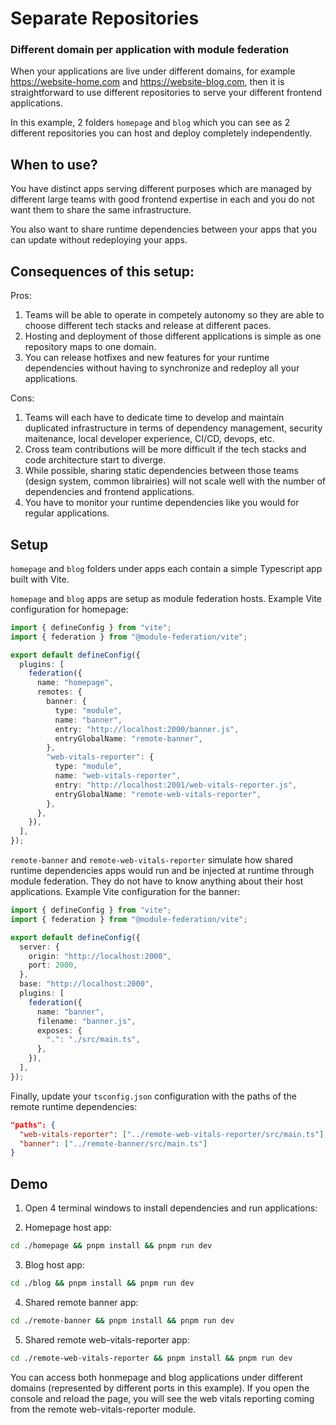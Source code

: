 # Separate Repositories

### Different domain per application with module federation

When your applications are live under different domains, for example https://website-home.com and https://website-blog.com, then it is straightforward to use different repositories to serve your different frontend applications.

In this example, 2 folders `homepage` and `blog` which you can see as 2 different repositories you can host and deploy completely independently.

## When to use?

You have distinct apps serving different purposes which are managed by different large teams with good frontend expertise in each and you do not want them to share the same infrastructure.

You also want to share runtime dependencies between your apps that you can update without redeploying your apps.

## Consequences of this setup:

Pros:

1. Teams will be able to operate in competely autonomy so they are able to choose different tech stacks and release at different paces.
1. Hosting and deployment of those different applications is simple as one repository maps to one domain.
1. You can release hotfixes and new features for your runtime dependencies without having to synchronize and redeploy all your applications.

Cons:

1. Teams will each have to dedicate time to develop and maintain duplicated infrastructure in terms of dependency management, security maitenance, local developer experience, CI/CD, devops, etc.
1. Cross team contributions will be more difficult if the tech stacks and code architecture start to diverge.
1. While possible, sharing static dependencies between those teams (design system, common librairies) will not scale well with the number of dependencies and frontend applications.
1. You have to monitor your runtime dependencies like you would for regular applications.

## Setup

`homepage` and `blog` folders under apps each contain a simple Typescript app built with Vite.

`homepage` and `blog` apps are setup as module federation hosts. Example Vite configuration for homepage:

```typescript
import { defineConfig } from "vite";
import { federation } from "@module-federation/vite";

export default defineConfig({
  plugins: [
    federation({
      name: "homepage",
      remotes: {
        banner: {
          type: "module",
          name: "banner",
          entry: "http://localhost:2000/banner.js",
          entryGlobalName: "remote-banner",
        },
        "web-vitals-reporter": {
          type: "module",
          name: "web-vitals-reporter",
          entry: "http://localhost:2001/web-vitals-reporter.js",
          entryGlobalName: "remote-web-vitals-reporter",
        },
      },
    }),
  ],
});
```

`remote-banner` and `remote-web-vitals-reporter` simulate how shared runtime dependencies apps would run and be injected at runtime through module federation. They do not have to know anything about their host applications. Example Vite configuration for the banner:

```typescript
import { defineConfig } from "vite";
import { federation } from "@module-federation/vite";

export default defineConfig({
  server: {
    origin: "http://localhost:2000",
    port: 2000,
  },
  base: "http://localhost:2000",
  plugins: [
    federation({
      name: "banner",
      filename: "banner.js",
      exposes: {
        ".": "./src/main.ts",
      },
    }),
  ],
});
```

Finally, update your `tsconfig.json` configuration with the paths of the remote runtime dependencies:

```json
"paths": {
  "web-vitals-reporter": ["../remote-web-vitals-reporter/src/main.ts"],
  "banner": ["../remote-banner/src/main.ts"]
}
```

## Demo

1. Open 4 terminal windows to install dependencies and run applications:

2. Homepage host app:

```bash
cd ./homepage && pnpm install && pnpm run dev
```

3. Blog host app:

```bash
cd ./blog && pnpm install && pnpm run dev
```

4. Shared remote banner app:

```bash
cd ./remote-banner && pnpm install && pnpm run dev
```

5. Shared remote web-vitals-reporter app:

```bash
cd ./remote-web-vitals-reporter && pnpm install && pnpm run dev
```

You can access both honmepage and blog applications under different domains (represented by different ports in this example). If you open the console and reload the page, you will see the web vitals reporting coming from the remote web-vitals-reporter module.
